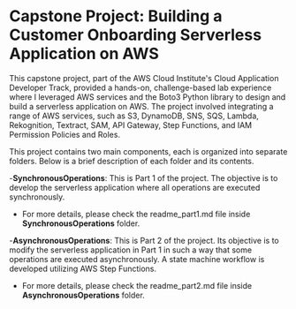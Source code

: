  # Capstone Project: Building a Customer Onboarding Serverless Application on AWS

This capstone project, part of the AWS Cloud Institute's Cloud Application Developer Track, provided a hands-on, challenge-based lab experience where I leveraged AWS services and the Boto3 Python library to design and build a serverless application on AWS. The project involved integrating a range of AWS services, such as S3, DynamoDB, SNS, SQS, Lambda, Rekognition, Textract, SAM, API Gateway, Step Functions, and IAM Permission Policies and Roles.

This project contains two main components, each is organized into separate folders. Below is a brief description of each folder and its contents.

-**SynchronousOperations**: This is Part 1 of the project. The objective is to develop the serverless application where all operations are executed synchronously.
 - For more details, please check the readme_part1.md file inside **SynchronousOperations** folder.

-**AsynchronousOperations**: This is Part 2 of the project. Its objective is to modify the serverless application in Part 1 in such a way that some operations are executed asynchronously. A state machine workflow is developed utilizing AWS Step Functions.
 - For more details, please check the readme_part2.md file inside **AsynchronousOperations** folder.
